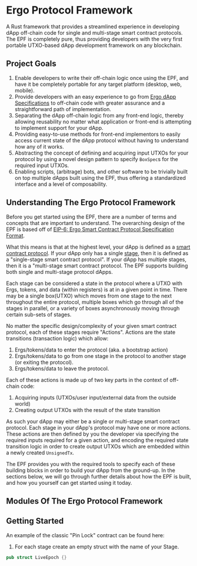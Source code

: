 # Ergo Protocol Framework

A Rust framework that provides a streamlined experience in developing dApp off-chain code for single and multi-stage smart contract protocols. The EPF is completely pure, thus providing developers with the very first portable UTXO-based dApp development framework on any blockchain.

## Project Goals
1. Enable developers to write their off-chain logic once using the EPF, and have it be completely portable for any target platform (desktop, web, mobile).
2. Provide developers with an easy experience to go from [Ergo dApp Specifications](https://github.com/ergoplatform/eips/blob/master/eip-0006.md) to off-chain code with greater assurance and a straightforward path of implementation.
3. Separating the dApp off-chain logic from any front-end logic, thereby allowing reusability no matter what application or front-end is attempting to implement support for your dApp.
4. Providing easy-to-use methods for front-end implementors to easily access current state of the dApp protocol without having to understand how any of it works.
5. Abstracting the concept of defining and acquiring input UTXOs for your protocol by using a novel design pattern to specify `BoxSpec`s for the required input UTXOs.
6. Enabling scripts, (arbitrage) bots, and other software to be trivially built on top multiple dApps built using the EPF, thus offering a standardized interface and a level of composability.


## Understanding The Ergo Protocol Framework

Before you get started using the EPF, there are a number of terms and concepts that are important to understand. The overarching design of the EPF is based off of [EIP-6: Ergo Smart Contract Protocol Specification Format](https://github.com/ergoplatform/eips/blob/master/eip-0006.md).

What this means is that at the highest level, your dApp is defined as a [smart contract protocol](https://github.com/ergoplatform/eips/blob/master/eip-0006.md#smart-contract-protocol). If your dApp only has a single [stage](https://github.com/ergoplatform/eips/blob/master/eip-0006.md#stage), then it is defined as a "single-stage smart contract protocol". If your dApp has multiple stages, then it is a "multi-stage smart contract protocol. The EPF supports building both single and multi-stage protocol dApps.

Each stage can be considered a state in the protocol where a UTXO with Ergs, tokens, and data (within registers) is at in a given point in time. There may be a single box(UTXO) which moves from one stage to the next throughout the entire protocol, multiple boxes which go through all of the stages in parallel, or a variety of boxes asynchronously moving through certain sub-sets of stages.

No matter the specific design/complexity of your given smart contract protocol, each of these stages require "Actions". Actions are the state transitions (transaction logic) which allow:
1. Ergs/tokens/data to enter the protocol (aka. a bootstrap action)
2. Ergs/tokens/data to go from one stage in the protocol to another stage (or exiting the protocol).
3. Ergs/tokens/data to leave the protocol.

Each of these actions is made up of two key parts in the context of off-chain code:
1. Acquiring inputs (UTXOs/user input/external data from the outside world)
2. Creating output UTXOs with the result of the state transition

As such your dApp may either be a single or multi-stage smart contract protocol. Each stage in your dApp's protocol may have one or more actions. These actions are then defined by you the developer via specifying the required inputs required for a given action, and encoding the required state transition logic in order to create output UTXOs which are embedded within a newly created `UnsignedTx`.

The EPF provides you with the required tools to specify each of these building blocks in order to build your dApp from the ground-up. In the sections below, we will go through further details about how the EPF is built, and how you yourself can get started using it today.


## Modules Of The Ergo Protocol Framework


## Getting Started

An example of the classic "Pin Lock" contract can be found here:

1. For each stage create an empty struct with the name of your Stage.
```rust
pub struct LiveEpoch {}
```